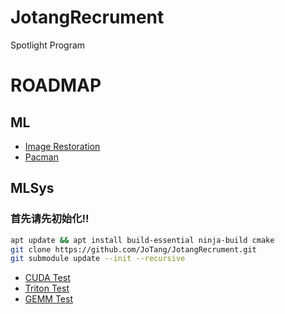 # JotangRecrument
Spotlight Program

# ROADMAP
## ML
- [Image Restoration](https://github.com/JoTang/JotangRecrument/blob/main/ML/README.md#task-3---image-restoration)
- [Pacman](https://github.com/JoTang/JotangRecrument/blob/main/ML/README.md#task-5---pacman)

## MLSys

### 首先请先初始化!!
```bash
apt update && apt install build-essential ninja-build cmake
git clone https://github.com/JoTang/JotangRecrument.git
git submodule update --init --recursive
```
- [CUDA Test](./MLSys/task_cuda)
- [Triton Test](./MLSys/triton_puzzle/)
- [GEMM Test](./MLSys/Gemm/)

